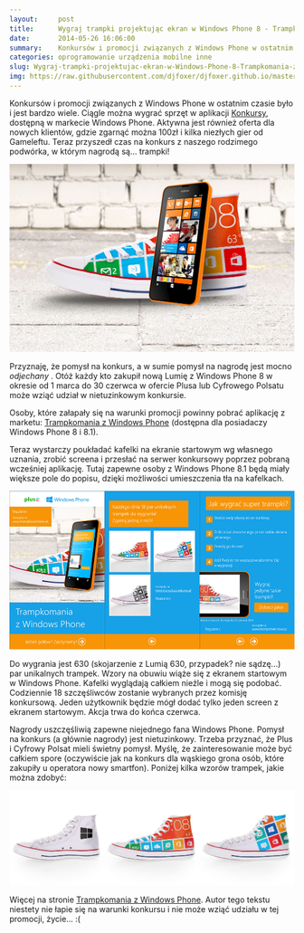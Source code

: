 ```yaml
---
layout:     post
title:      Wygraj trampki projektując ekran w Windows Phone 8 - Trampkomania z Windows Phone
date:       2014-05-26 16:06:00
summary:    Konkursów i promocji związanych z Windows Phone w ostatnim czasie było i jest bardzo wiele. Ciągle można wygrać sprzęt w aplikacji Konkursy,  dostępną w markecie Windows Phone. Aktywna jest również oferta dla nowych klientów, gdzie zgarnąć można 100zł i kilka niezłych gier od Gameleftu. Teraz przyszedł czas na konkurs z naszego rodzimego podwórka, w którym nagrodą są... trampki!<!----><!---->Przyz...
categories: oprogramowanie urządzenia mobilne inne
slug: Wygraj-trampki-projektujac-ekran-w-Windows-Phone-8-Trampkomania-z-Windows-Phone,54696.html
img: https://raw.githubusercontent.com/djfoxer/djfoxer.github.io/master/_img/2014-5-26-_80_/g_-_-x-_-_-_x20140526145650_0.png
---
```




Konkursów i promocji związanych z Windows Phone w ostatnim czasie było i jest bardzo wiele. Ciągle można wygrać sprzęt w aplikacji [Konkursy](http://www.windowsphone.com/pl-pl/store/app/konkursy/1fa2f9a8-de8d-41c9-b7f1-1e3d28c09025),  dostępną w markecie Windows Phone. Aktywna jest również oferta dla nowych klientów, gdzie zgarnąć można 100zł i kilka niezłych gier od Gameleftu. Teraz przyszedł czas na konkurs z naszego rodzimego podwórka, w którym nagrodą są... trampki!


![desk](https://raw.githubusercontent.com/djfoxer/djfoxer.github.io/master/_img/2014-5-26-_80_/g_-_-x-_-_-_x20140526145650_0.png)


Przyznaję, że pomysł na konkurs, a w sumie pomysł na nagrodę jest mocno  *odjechany* . Otóż każdy kto zakupił nową Lumię z Windows Phone 8 w okresie od 1 marca do 30 czerwca w ofercie Plusa lub Cyfrowego Polsatu może wziąć udział w nietuzinkowym konkursie. 

Osoby, które załapały się na warunki promocji powinny pobrać aplikację z marketu: [Trampkomania z Windows Phone](http://www.windowsphone.com/pl-pl/store/app/trampkomania-z-windows-phone/413bee38-f2cd-4f90-ab76-4c86416a7ffd)  (dostępna dla posiadaczy Windows Phone 8 i 8.1). 

Teraz wystarczy poukładać kafelki na ekranie startowym wg własnego uznania, zrobić screena i przesłać na serwer konkursowy poprzez pobraną wcześniej aplikację. Tutaj zapewne osoby z Windows Phone 8.1 będą miały większe pole do popisu, dzięki możliwości umieszczenia tła na kafelkach. 


![desk](https://raw.githubusercontent.com/djfoxer/djfoxer.github.io/master/_img/2014-5-26-_80_/g_-_-x-_-_-_x20140526150135_0.png)


Do wygrania jest 630 (skojarzenie z Lumią 630, przypadek? nie sądzę...) par unikalnych trampek. Wzory na obuwiu wiąże się z ekranem startowym w Windows Phone. Kafelki wyglądają całkiem nieźle i mogą się podobać. Codziennie 18 szczęśliwców zostanie wybranych przez komisję konkursową. Jeden użytkownik będzie mógł dodać tylko jeden screen z ekranem startowym. Akcja trwa do końca czerwca.

Nagrody uszczęśliwią zapewne niejednego fana Windows Phone. Pomysł na konkurs (a głównie nagrody) jest nietuzinkowy. Trzeba przyznać, że Plus i Cyfrowy Polsat mieli świetny pomysł. Myślę, że zainteresowanie może być całkiem spore (oczywiście jak na konkurs dla wąskiego grona osób, które zakupiły u operatora nowy smartfon). Poniżej kilka wzorów trampek, jakie można zdobyć:




![desk](https://raw.githubusercontent.com/djfoxer/djfoxer.github.io/master/_img/2014-5-26-_80_/g_-_-x-_-_-_x20140526151242_0.png)



Więcej na stronie [Trampkomania z Windows Phone](http://www.trampkizwindows.pl/).  Autor tego tekstu niestety nie łapie się na warunki konkursu i nie może wziąć udziału w tej promocji, życie... :( 